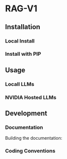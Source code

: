 # RAG-V1

## Installation

### Local Install

### Install with PIP

## Usage

### Locall LLMs

### NVIDIA Hosted LLMs

## Development

### Documentation

Building the documentation:

### Coding Conventions

